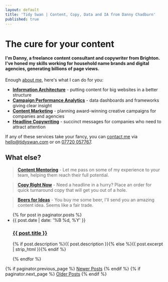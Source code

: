 ```yaml
---
layout: default
title: 'Tidy Swan | Content, Copy, Data and IA from Danny Chadburn'
published: true
---
```



# The cure for your content

#### I'm Danny, a freelance content consultant and copywriter from Brighton. I've honed my skills working for household name brands and digital agencies, generating billions of page views.

Enough [about me](/about), here's what I can do for you:

- **[Information Architecture](/content-information-architecture)** - putting content for big websites in a better structure
- **[Campaign Performance Analytics](/content-campaign-analytics)** - data dashboards and frameworks giving clear insight
- **[Content Marketing](/creative-content-marketing)** - planning award-winning creative campaigns for companies and agencies
- **[Headline Copywriting](/headline-copywriting)** - succinct messages for companies who need to attract attention

If any of these services take your fancy, you can [contact me](/contact) via [hello@tidyswan.com](mailto:hello@tidyswan.com) or on <a href="tel:+447720057767">07720 057767</a>.

## What else?

> **[Content Mentoring](/content-mentoring)** - Let me pass on some of my experience to your team, helping them reach their full potential.

> **[Copy Right Now](/copy-right-now)** - Need a headline in a hurry? Place an order for quick turnaround copy that will get you out of a hole.

> **[Beers for Ideas](/beers-for-ideas)** - You buy me some beer, I'll send you an amazing content idea. Seems like a fair trade.

<div>
  <ul class="posts noList">
    {% for post in paginator.posts %}
      <li>
        <span class="date">{{ post.date | date: '%B %d, %Y' }}</span>
        <h3><a class="post-link" href="{{ post.url | prepend: site.baseurl }}">{{ post.title }}</a></h3>
        <p>{% if post.description %}{{ post.description }}{% else %}{{ post.excerpt | strip_html }}{% endif %}</p>
      </li>
    {% endfor %}
  </ul>
  <!-- Pagination links -->
  <div class="pagination">
    {% if paginator.previous_page %}
      <a href="{{ paginator.previous_page_path | prepend: site.baseurl }}" class="previous button__outline">Newer Posts</a> 
    {% endif %}
    {% if paginator.next_page %}
      <a href="{{ paginator.next_page_path | prepend: site.baseurl }}" class="next button__outline">Older Posts</a>
    {% endif %}
  </div>
</div>
